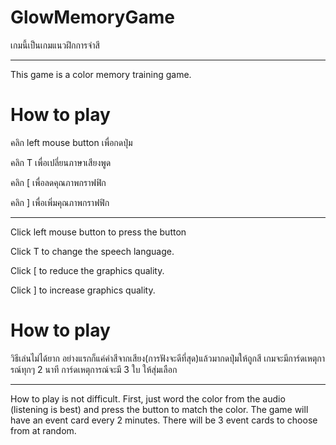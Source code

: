 # GlowMemoryGame
เกมนี้เป็นเกมแนวฝึกการจำสี

--------------------------------------------

This game is a color memory training game.

# How to play
คลิก left mouse button เพื่อกดปุ่ม

คลิก T เพื่อเปลี่ยนภาษาเสียงพูด

คลิก [ เพื่อลดคุณภาพกราฟฟิก

คลิก ] เพื่อเพิ่มคุณภาพกราฟฟิก

----------------------------------------------

Click left mouse button to press the button

Click T to change the speech language.

Click [ to reduce the graphics quality.

Click ] to increase graphics quality.

# How to play

วิธีเล่นไม่ได้ยาก อย่างแรกก็แค่คำสีจากเสียง(การฟังจะดีที่สุด)แล้วมากดปุ่มให้ถูกสี เกมจะมีการ์ดเหตุการณ์ทุกๆ 2 นาที การ์ดเหตุการณ์จะมี 3 ใบ ให้สุ่มเลือก

----------------------------------------------

How to play is not difficult. First, just word the color from the audio (listening is best) and press the button to match the color. The game will have an event card every 2 minutes. There will be 3 event cards to choose from at random.


